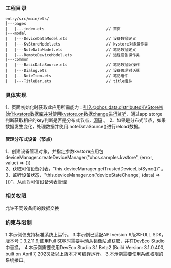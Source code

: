 ### 工程目录
```
entry/src/main/ets/
|---pages
|   |---index.ets                           // 首页
|---model                                  
|   |---DeviceDataModel.ets                 // 设备数据定义
|   |---KvStoreModel.ets                    // kvstore对象操作类
|   |---NoteDataModel.ets                   // 笔记数据定义
|   |---RemoteDeviceModel.ets               // 远程设备操作类
|---common                                  
|   |---BasicDataSource.ets                 // 笔记数据源操作                              
|   |---Dialog.ets                          // 设备管理对话框
|   |---NoteItem.ets                        // 笔记组件
|   |---TitleBar.ets                        // title组件                             
```
### 具体实现
1、页面初始化时获取此应用所需能力：引入@ohos.data.distributedKVStore初始化kvstore数据库并对使用kvstore.on数据change进行监听，通过app
storge判断获取相应的key判断是否是分布式节点，[源码](entry/src/main/ets/pages/Index.ets) 。
2、如果是分布式节点，如果数据发生变化，处理数据并使用.noteDataSource()进行reload数据。
#### 管理分布式设备（节点）
1、创建设备管理对象，并指定参数kvstore应用包deviceManager.createDeviceManager("ohos.samples.kvstore", (error, value) => {})  
2、获取可信设备列表，"this.deviceManager.getTrustedDeviceListSync())"  。
3、监听设备状态，"this.deviceManager.on('deviceStateChange', (data) => {})"，从而对可信设备列表管理
### 相关权限
允许不同设备间的数据交换
### 约束与限制
1.本示例仅支持标准系统上运行。
3.本示例已适配API version 9版本FULL SDK，版本号：3.2.11.9,使用Full SDK时需要手动从镜像站点获取，并在DevEco Studio中替换，
4.本示例需要使用DevEco Studio 3.1 Beta2 (Build Version: 3.1.0.400, built on April 7, 2023)及以上版本才可编译运行。
3.本示例需要使用系统权限的系统接口。